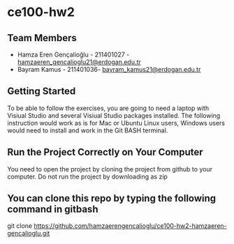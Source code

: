 # ce100-hw2
## Team Members

- Hamza Eren Gençalioğlu - 211401027 - hamzaeren_gencalioglu21@erdogan.edu.tr
- Bayram Kamus - 211401036- bayram_kamus21@erdogan.edu.tr


## Getting Started

To be able to follow the exercises, you are going to need a laptop with Visiual Studio and several Visiual Studio packages installed. The following instruction would work as is for Mac or Ubuntu Linux users, Windows users would need to install and work in the Git BASH terminal.


## Run the Project Correctly on Your Computer

You need to open the project by cloning the project from github to your computer. 
Do not run the project by downloading as zip

## You can clone this repo by typing the following command in gitbash

git clone https://github.com/hamzaerengencalioglu/ce100-hw2-hamzaeren-gencalioglu.git

